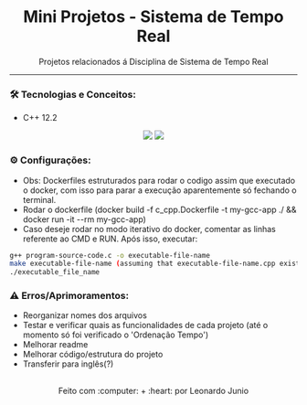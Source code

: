 <h1 align="center">Mini Projetos - Sistema de Tempo Real</h1>

<p align="center">Projetos relacionados á Disciplina de Sistema de Tempo Real</p>

<hr> 

### :hammer_and_wrench: Tecnologias e Conceitos:

* C++ 12.2

<div align="center" style="display: inline_block">
	<img src="https://img.shields.io/static/v1?label=Cpp&message=v12.2&color=F34B7D&style=flat"/>
	<img src="https://img.shields.io/static/v1?label=license&message=MIT&color=green&style=flat"/>
</div>

### :gear: Configurações:

* Obs: Dockerfiles estruturados para rodar o codigo assim que executado o docker, com isso para parar a execução aparentemente só fechando o terminal.
* Rodar o dockerfile (docker build -f c_cpp.Dockerfile -t my-gcc-app ./ && docker run -it --rm my-gcc-app)
* Caso deseje rodar no modo iterativo do docker, comentar as linhas referente ao CMD e RUN. Após isso, executar:
```bash
g++ program-source-code.c -o executable-file-name
make executable-file-name (assuming that executable-file-name.cpp exists)
./executable_file_name
```

### :warning: Erros/Aprimoramentos:

* Reorganizar nomes dos arquivos
* Testar e verificar quais as funcionalidades de cada projeto (até o momento só foi verificado o 'Ordenação Tempo')
* Melhorar readme
* Melhorar código/estrutura do projeto
* Transferir para inglês(?)

##

<div align="center">
	<p>Feito com :computer: + :heart: por Leonardo Junio</p>
</div>





